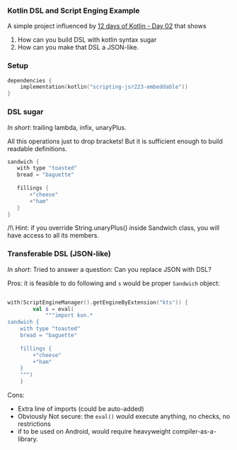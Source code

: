 ### Kotlin DSL and Script Enging Example

A simple project influenced by [12 days of Kotlin - Day 02](https://kotlindays.com/2019/12/02/days-of-kotlin-a-dsl-for-everyone/index.html) that shows
1. How can you build DSL with kotlin syntax sugar
2. How can you make that DSL a JSON-like.
### Setup

```kotlin
dependencies {
    implementation(kotlin("scripting-jsr223-embeddable"))
}
```


### DSL sugar
_In short_: trailing lambda, infix, unaryPlus.

All this operations just to drop brackets! But it is sufficient enough to build readable definitions.

```kotlin
sandwich {
   with type "toasted"
   bread = "baguette"
   
   fillings {
       +"cheese"
       +"ham"
   }
}
```

/!\ Hint: 
if you override String.unaryPlus() inside Sandwich class, you will have access to all its members.


### Transferable DSL (JSON-like)
_In short_: Tried to answer a question: Can you replace JSON with DSL?

Pros: it is feasible to do following and `s` would be proper `Sandwich` object:
```kotlin

with(ScriptEngineManager().getEngineByExtension("kts")) {
        val s = eval(
            """import kon.*
sandwich {
    with type "toasted"
    bread = "baguette"
    
    fillings {
        +"cheese"
        +"ham"
    }
    """)
    }
```


Cons: 
- Extra line of imports (could be auto-added)
- Obviously Not secure: the `eval()` would execute anything, no checks, no restrictions
- if to be used on Android, would require heavyweight compiler-as-a-library.
